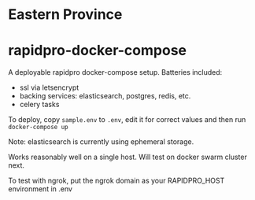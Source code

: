 # Eastern Province

# rapidpro-docker-compose

A deployable rapidpro docker-compose setup. Batteries included:
- ssl via letsencrypt
- backing services: elasticsearch, postgres, redis, etc.
- celery tasks

To deploy, copy `sample.env` to `.env`, edit it for correct values and then run `docker-compose up`

Note: elasticsearch is currently using ephemeral storage.

Works reasonably well on a single host. Will test on docker swarm cluster next.

To test with ngrok, put the ngrok domain as your RAPIDPRO_HOST environment in .env
